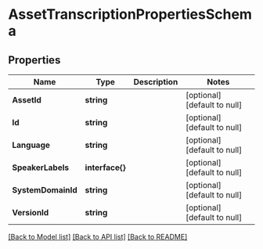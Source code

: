 # AssetTranscriptionPropertiesSchema

## Properties
Name | Type | Description | Notes
------------ | ------------- | ------------- | -------------
**AssetId** | **string** |  | [optional] [default to null]
**Id** | **string** |  | [optional] [default to null]
**Language** | **string** |  | [optional] [default to null]
**SpeakerLabels** | **interface{}** |  | [optional] [default to null]
**SystemDomainId** | **string** |  | [optional] [default to null]
**VersionId** | **string** |  | [optional] [default to null]

[[Back to Model list]](../README.md#documentation-for-models) [[Back to API list]](../README.md#documentation-for-api-endpoints) [[Back to README]](../README.md)


